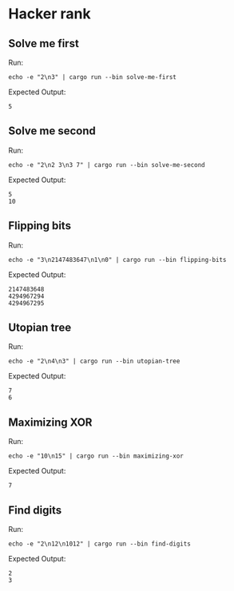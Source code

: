 # Hacker rank

## Solve me first

Run:

    echo -e "2\n3" | cargo run --bin solve-me-first

Expected Output:

    5

## Solve me second

Run:

    echo -e "2\n2 3\n3 7" | cargo run --bin solve-me-second

Expected Output:

    5
    10

## Flipping bits

Run:

    echo -e "3\n2147483647\n1\n0" | cargo run --bin flipping-bits

Expected Output:

    2147483648
    4294967294
    4294967295

## Utopian tree

Run:

    echo -e "2\n4\n3" | cargo run --bin utopian-tree

Expected Output:

    7
    6

## Maximizing XOR

Run:

    echo -e "10\n15" | cargo run --bin maximizing-xor

Expected Output:

    7

## Find digits

Run:

    echo -e "2\n12\n1012" | cargo run --bin find-digits

Expected Output:

    2
    3
